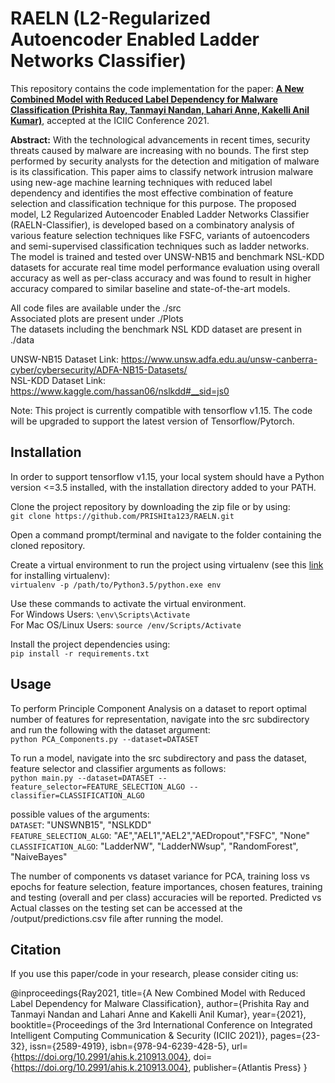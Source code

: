 # RAELN (L2-Regularized Autoencoder Enabled Ladder Networks Classifier)

This repository contains the code implementation for the paper: **[A New Combined Model with Reduced Label Dependency for Malware Classification (Prishita Ray, Tanmayi Nandan, Lahari Anne, Kakelli Anil Kumar)](https://www.atlantis-press.com/proceedings/iciic-21/125960833)**, accepted at the ICIIC Conference 2021.  

**Abstract:** With the technological advancements in recent times, security threats caused by malware are increasing with no bounds. The first step performed by security analysts for the detection and mitigation of malware is its classification. This paper aims to classify network intrusion malware using new-age machine learning techniques with reduced label dependency and identifies the most effective combination of feature selection and classification technique for this purpose. The proposed model, L2 Regularized Autoencoder Enabled Ladder Networks Classifier (RAELN-Classifier), is developed based on a combinatory analysis of various feature selection techniques like FSFC, variants of autoencoders and semi-supervised classification techniques such as ladder networks. The model is trained and tested over UNSW-NB15 and benchmark NSL-KDD datasets for accurate real time model performance evaluation using overall accuracy as well as per-class accuracy and was found to result in higher accuracy compared to similar baseline and state-of-the-art models.  

All code files are available under the ./src  
Associated plots are present under ./Plots  
The datasets including the benchmark NSL KDD dataset are present in ./data

UNSW-NB15 Dataset Link: https://www.unsw.adfa.edu.au/unsw-canberra-cyber/cybersecurity/ADFA-NB15-Datasets/  
NSL-KDD Dataset Link: https://www.kaggle.com/hassan06/nslkdd#__sid=js0  

Note: This project is currently compatible with tensorflow v1.15. The code will be upgraded to support the latest version of Tensorflow/Pytorch.    

## Installation  

In order to support tensorflow v1.15, your local system should have a Python version <=3.5 installed, with the installation directory added to your PATH.  

Clone the project repository by downloading the zip file or by using:  
```git clone https://github.com/PRISHIta123/RAELN.git```  

Open a command prompt/terminal and navigate to the folder containing the cloned repository.  

Create a virtual environment to run the project using virtualenv (see this [link](https://uoa-eresearch.github.io/eresearch-cookbook/recipe/2014/11/26/python-virtual-env/) for installing virtualenv):  
```virtualenv -p /path/to/Python3.5/python.exe env ```  

Use these commands to activate the virtual environment.  
For Windows Users: ```\env\Scripts\Activate```  
For Mac OS/Linux Users: ```source /env/Scripts/Activate ```  

Install the project dependencies using:  
```pip install -r requirements.txt```  

## Usage  

To perform Principle Component Analysis on a dataset to report optimal number of features for representation, navigate into the src subdirectory and run the following with the dataset argument:  
```python PCA_Components.py --dataset=DATASET```  

To run a model, navigate into the src subdirectory and pass the dataset, feature selector and classifier arguments as follows:   
```python main.py --dataset=DATASET --feature_selector=FEATURE_SELECTION_ALGO --classifier=CLASSIFICATION_ALGO```  

possible values of the arguments:  
```DATASET```: "UNSWNB15", "NSLKDD"  
```FEATURE_SELECTION_ALGO```: "AE","AEL1","AEL2","AEDropout","FSFC", "None"  
```CLASSIFICATION_ALGO```: "LadderNW", "LadderNWsup", "RandomForest", "NaiveBayes"  

The number of components vs dataset variance for PCA, training loss vs epochs for feature selection, feature importances, chosen features, training and testing (overall and per class) accuracies will be reported. Predicted vs Actual classes on the testing set can be accessed at the /output/predictions.csv file after running the model.  

## Citation  

If you use this paper/code in your research, please consider citing us:

@inproceedings{Ray2021,
  title={A New Combined Model with Reduced Label Dependency for Malware Classification},
  author={Prishita Ray and Tanmayi Nandan and Lahari Anne and Kakelli Anil Kumar},
  year={2021},
  booktitle={Proceedings of the 3rd International Conference on Integrated Intelligent Computing Communication & Security (ICIIC 2021)},
  pages={23-32},
  issn={2589-4919},
  isbn={978-94-6239-428-5},
  url={https://doi.org/10.2991/ahis.k.210913.004},
  doi={https://doi.org/10.2991/ahis.k.210913.004},
  publisher={Atlantis Press}
}








